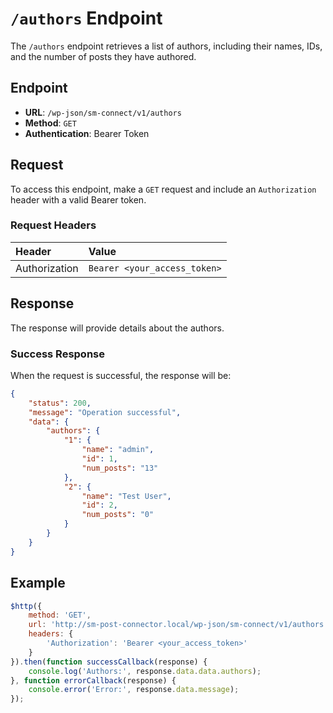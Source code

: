 # `/authors` Endpoint

The `/authors` endpoint retrieves a list of authors, including their names, IDs, and the number of posts they have authored.

## Endpoint

- **URL**: `/wp-json/sm-connect/v1/authors`
- **Method**: `GET`
- **Authentication**: Bearer Token

## Request

To access this endpoint, make a `GET` request and include an `Authorization` header with a valid Bearer token.

### Request Headers

| Header           | Value                                          | 
|:-----------------|:-----------------------------------------------| 
| Authorization    | `Bearer <your_access_token>`                   | 

## Response

The response will provide details about the authors.

### Success Response

When the request is successful, the response will be:
```json
{
    "status": 200,
    "message": "Operation successful",
    "data": {
        "authors": {
            "1": {
                "name": "admin",
                "id": 1,
                "num_posts": "13"
            },
            "2": {
                "name": "Test User",
                "id": 2,
                "num_posts": "0"
            }
        }
    }
}
```

## Example

```javascript
$http({
    method: 'GET',
    url: 'http://sm-post-connector.local/wp-json/sm-connect/v1/authors',
    headers: {
        'Authorization': 'Bearer <your_access_token>'
    }
}).then(function successCallback(response) {
    console.log('Authors:', response.data.data.authors);
}, function errorCallback(response) {
    console.error('Error:', response.data.message);
});
```